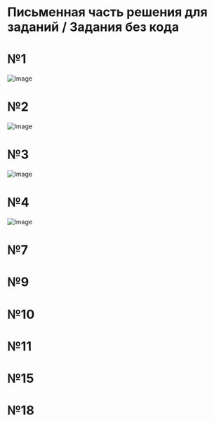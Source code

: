 # Письменная часть решения для заданий / Задания без кода
# №1
![Image](https://github.com/user-attachments/assets/a2648b23-adbe-427f-938a-0d9b2060de92)
# №2
![Image](https://github.com/user-attachments/assets/7d536b97-5b70-4537-a90e-a7217c04cc5d)
# №3
![Image](https://github.com/user-attachments/assets/d3966608-c13d-4c0d-8274-bf483e256984)
# №4
![Image](https://github.com/user-attachments/assets/4b9bc4f0-be4f-44e9-91a3-1f8c1e02fa12)
# №7

# №9

# №10

# №11

# №15

# №18

